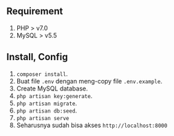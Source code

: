 ## Requirement

1. PHP > v7.0
2. MySQL > v5.5


## Install, Config

1. `composer install`.
2. Buat file `.env` dengan meng-copy file `.env.example`.
3. Create MySQL database.
4. `php artisan key:generate`.
5. `php artisan migrate`.
6. `php artisan db:seed`.
7. `php artisan serve`
8. Seharusnya sudah bisa akses `http://localhost:8000`
